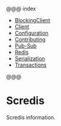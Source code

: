 @@@ index

* [BlockingClient](BlockingClient.md)
* [Client](Client.md)
* [Configuration](Configuration.md)
* [Contributing](Contributing.md)
* [Pub-Sub](Pub-Sub.md)
* [Redis](Redis.md)
* [Serialization](Serialization.md)
* [Transactions](Transactions.md)

@@@

# Scredis

Scredis information.
